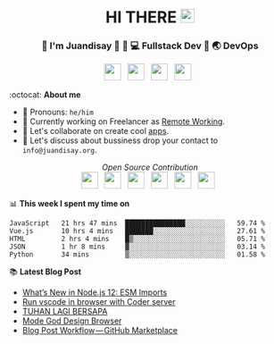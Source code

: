 <div align="center">
  <h1> HI THERE <img src="https://media.giphy.com/media/hvRJCLFzcasrR4ia7z/giphy.gif" width="25px"></h1>
</div>

<div align="center">
<h3> 👱 I'm Juandisay 🏹 👱 💻 Fullstack Dev 🏹 🌏 DevOps </h3>
</div>
<p align='center'>
<a href="https://www.linkedin.com/in/juandisay/"><img height="30" src="https://raw.githubusercontent.com/trinwin/trinwin/master/icons/linkedin.png?raw=true"></a>&nbsp;&nbsp;
<a href="https://medium.com/@juandisay"><img height="30" src="https://raw.githubusercontent.com/trinwin/trinwin/master/icons/medium.png?raw=true"></a>&nbsp;&nbsp;
<a href="https://twitter.com/juandisay"><img height="30" src="https://raw.githubusercontent.com/trinwin/trinwin/master/icons/twitter.png?raw=true"></a>&nbsp;&nbsp;
<a href="https://dev.to/juandisay"><img height="30" src="https://raw.githubusercontent.com/trinwin/trinwin/master/icons/devto.png?raw=true"></a>&nbsp;&nbsp;


:octocat: **About me** 

- 👱 Pronouns: `he/him`
- 🔭 Currently working on Freelancer as [Remote Working](https://juandisay.org/awesome-remote-job/).
- 👯 Let's collaborate on create cool [apps](https://calendly.com/juandisay/collabs).
- 🤔 Let's discuss about bussiness drop your contact to `info@juandisay.org`.

<p align='center'>
<i> Open Source Contribution </i> <br>
<a href="https://github.com/DianaProject" target="_blank"><img height="30" src="https://avatars2.githubusercontent.com/u/24384746"></a>&nbsp;&nbsp;
<a href="https://github.com/upwoker" target="_blank"><img height="30" src="https://avatars2.githubusercontent.com/u/58653308"></a>&nbsp;&nbsp;
<a href="https://github.com/nurse4human" target="_blank"><img height="30" src="https://avatars0.githubusercontent.com/u/63691984"></a>&nbsp;&nbsp;
<a href="https://github.com/AgricultureTech" target="_blank"><img height="30" src="https://avatars1.githubusercontent.com/u/71110037"></a>&nbsp;&nbsp;
<a href="https://github.com/LetGoFarmer" target="_blank"><img height="30" src="https://avatars1.githubusercontent.com/u/71113271"></a>&nbsp;&nbsp;
<a href="https://github.com/dooflex" target="_blank"><img height="30" src="https://avatars0.githubusercontent.com/u/71158196"></a>&nbsp;&nbsp;
 
 📊 **This week I spent my time on**
 <!--START_SECTION:waka-->
```text
JavaScript   21 hrs 47 mins  ███████████████░░░░░░░░░░   59.74 % 
Vue.js       10 hrs 4 mins   ███████░░░░░░░░░░░░░░░░░░   27.61 % 
HTML         2 hrs 4 mins    █▒░░░░░░░░░░░░░░░░░░░░░░░   05.71 % 
JSON         1 hr 8 mins     ▓░░░░░░░░░░░░░░░░░░░░░░░░   03.14 % 
Python       34 mins         ▒░░░░░░░░░░░░░░░░░░░░░░░░   01.58 % 
```
<!--END_SECTION:waka-->

📚 **Latest Blog Post**
<!-- BLOG-POST-LIST:START -->
- [What’s New in Node.js 12: ESM Imports](https://medium.com/@juandisay/whats-new-in-node-js-12-esm-imports-ae2caa3eca8b?source=rss-2c9425bfc472------2)
- [Run vscode in browser with Coder server](https://medium.com/@juandisay/run-vscode-in-browser-with-coder-server-9cb748cba168?source=rss-2c9425bfc472------2)
- [TUHAN LAGI BERSAPA](https://medium.com/@juandisay/tuhan-lagi-bersapa-a40d1523c19b?source=rss-2c9425bfc472------2)
- [Mode God Design Browser](https://dev.to/juandisay/mode-god-design-browser-10ch)
- [Blog Post Workflow — GitHub Marketplace](https://medium.com/@juandisay/blog-post-workflow-github-marketplace-dc5e748637ca?source=rss-2c9425bfc472------2)
<!-- BLOG-POST-LIST:END -->
